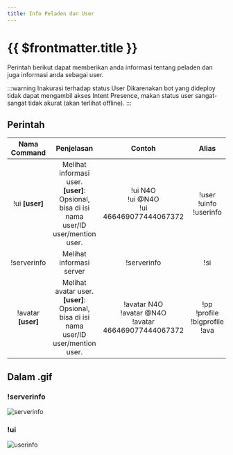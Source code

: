 ```yaml
---
title: Info Peladen dan User
---
```


# {{ $frontmatter.title }}

Perintah berikut dapat memberikan anda informasi tentang peladen dan juga informasi anda sebagai user.

:::warning Inakurasi terhadap status User
Dikarenakan bot yang dideploy tidak dapat mengambil akses Intent Presence, makan status user sangat-sangat tidak akurat (akan terlihat offline).
:::

## Perintah
| Nama Command | Penjelasan |  Contoh  | Alias |
|:------------:|:----------:|:--------:|:-----:|
| !ui **[user]** | Melihat informasi user.<br />**[user]**: Opsional, bisa di isi nama user/ID user/mention user. | !ui N4O<br />!ui @N4O<br />!ui 466469077444067372 | !user<br />!uinfo<br />!userinfo |
| !serverinfo | Melihat informasi server | !serverinfo | !si |
| !avatar **[user]** | Melihat avatar user.<br />**[user]**: Opsional, bisa di isi nama user/ID user/mention user. | !avatar N4O<br />!avatar @N4O<br />!avatar 466469077444067372 | !pp<br />!profile<br />!bigprofile<br />!ava |

## Dalam .gif

### !serverinfo
![serverinfo](https://p.ihateani.me/roiwjpcx.gif)

### !ui
![userinfo](https://p.ihateani.me/fuvbcttr.gif)
